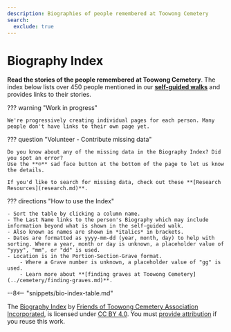 ```yaml
---
description: Biographies of people remembered at Toowong Cemetery 
search:
  exclude: true
---
```


# Biography Index

**Read the stories of the people remembered at Toowong Cemetery**. The index below lists over 450 people mentioned in our **[self-guided walks](../walks/index.md)** and provides links to their stories. 

??? warning "Work in progress"

    We're progressively creating individual pages for each person. Many people don't have links to their own page yet.


??? question "Volunteer - Contribute missing data"

    Do you know about any of the missing data in the Biography Index? Did you spot an error? 
    Use the **☹︎** sad face button at the bottom of the page to let us know the details. 
    
    If you'd like to search for missing data, check out these **[Research Resources](research.md)**.

??? directions "How to use the Index" 

    - Sort the table by clicking a column name.
    - The Last Name links to the person's Biography which may include information beyond what is shown in the self-guided walk. 
    - Also known as names are shown in *italics* in brackets.
    - Dates are formatted as yyyy-mm-dd (year, month, day) to help with sorting. Where a year, month or day is unknown, a placeholder value of "yyyy", "mm", or "dd" is used.
    - Location is in the Portion-Section-Grave format.
        - Where a Grave number is unknown, a placeholder value of "gg" is used. 
        - Learn more about **[finding graves at Toowong Cemetery](../cemetery/finding-graves.md)**.

--8<-- "snippets/bio-index-table.md"

The [Biography Index](index.md) by [Friends of Toowong Cemetery Association Incorporated](../index.md), is licensed under [CC BY 4.0](https://creativecommons.org/licenses/by/4.0/). You must [provide attribution](../about/legal.md#attribution) if you reuse this work.

<!--
Download the Biography Index as a <a href="../assets/data/biography-index.csv" download>Comma Separated Value file</a> (.csv) or [Tabular Data Package](../assets/data/biography-index.zip) (.zip). 
-->
